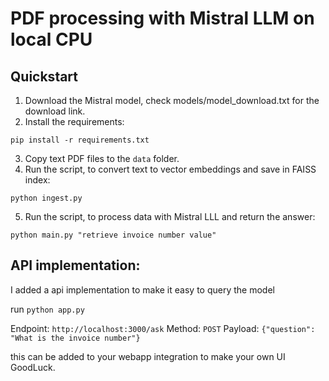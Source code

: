 # PDF processing with Mistral LLM on local CPU

<!-- **Youtube**: <a href="https://www.youtube.com/watch?v=9RERupqcFL4" target="_blank">Invoice Data Processing with Mistral LLM on Local CPU</a> -->

## Quickstart

1. Download the Mistral model, check models/model_download.txt for the download link.
2. Install the requirements: 

`pip install -r requirements.txt`

3. Copy text PDF files to the `data` folder.
4. Run the script, to convert text to vector embeddings and save in FAISS index: 

`python ingest.py`

5. Run the script, to process data with Mistral LLL and return the answer: 

`python main.py "retrieve invoice number value"`

## API implementation:

I added a api implementation to make it easy to query the model 

run `python app.py`

Endpoint: `http://localhost:3000/ask`
Method: `POST`
Payload: `{"question": "What is the invoice number"}`

this can be added to your webapp integration to make your own UI
GoodLuck.
